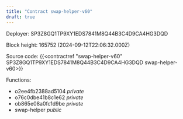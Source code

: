 ```yaml
---
title: "Contract swap-helper-v60"
draft: true
---
```

Deployer: SP3Z8GQ1TP9XY1EDS7841M8Q44B3C4D9CA4HG3DQD


 



Block height: 165752 (2024-09-12T22:06:32.000Z)

Source code: {{<contractref "swap-helper-v60" SP3Z8GQ1TP9XY1EDS7841M8Q44B3C4D9CA4HG3DQD swap-helper-v60>}}

Functions:

* o2ee4fb2388ad5104 _private_
* o76c0dbe41b8c1e62 _private_
* ob865e08a0fc1d9be _private_
* swap-helper _public_
